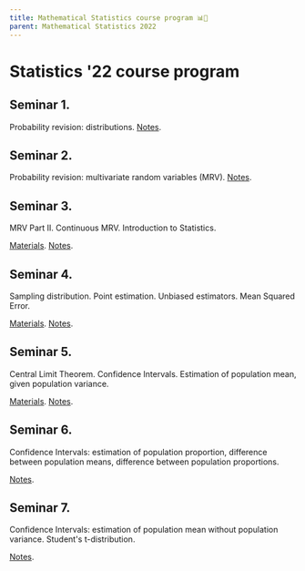 ```yaml
---
title: Mathematical Statistics course program 📊🎲
parent: Mathematical Statistics 2022
---
```


# Statistics '22 course program

## Seminar 1.

Probability revision: distributions.
[Notes](./notes/seminar1_notes.pdf).


## Seminar 2.

Probability revision: multivariate random variables (MRV).
[Notes](./notes/seminar2_notes.pdf).

## Seminar 3.

MRV Part II. Continuous MRV. Introduction to Statistics.

[Materials](./materials/stat_intro.pdf). [Notes](./notes/seminar3_notes.pdf).


## Seminar 4.

Sampling distribution. Point estimation. Unbiased estimators. Mean Squared Error.

[Materials](./materials/sam_distr_point_estimation.pdf). [Notes](./notes/seminar4_notes.pdf).


## Seminar 5.

Central Limit Theorem. Confidence Intervals. Estimation of population mean, given population variance.

[Materials](./materials/stat_intro.pdf). [Notes](./notes/seminar5_notes.pdf).


## Seminar 6.

Confidence Intervals: estimation of population proportion, difference between population means, difference between population proportions.

[Notes](./notes/seminar6_notes.pdf).


## Seminar 7.

Confidence Intervals: estimation of population mean without population variance. Student's t-distribution.

[Notes](./notes/seminar7_notes.pdf).
